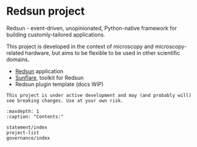 # Redsun project

Redsun - event-driven, unopinionated, Python-native framework for building customly-tailored applications.

This project is developed in the context of microscopy and microscopy-related hardware, but aims to be flexible to be used in other scientific domains.

- [Redsun] application
- [Sunflare], toolkit for Redsun
- Redsun plugin template (docs WiP)

```{warning}
This project is under active development and may (and probably will) see breaking changes. Use at your own risk.
```

```{toctree}
:maxdepth: 1
:caption: "Contents:"

statement/index
project-list
governance/index
```

[redsun]: https://redsun-acquisition.github.io/redsun/
[sunflare]: https://redsun-acquisition.github.io/sunflare/
